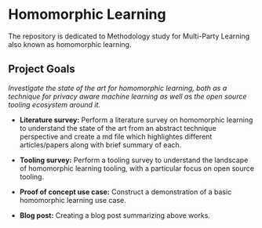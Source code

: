 # Homomorphic Learning

The repository is dedicated to Methodology study for Multi-Party Learning also known as homomorphic learning.

## Project Goals

_Investigate the state of the art for homomorphic learning, both as a technique for privacy aware machine learning as well as the open source tooling ecosystem around it._

- **Literature survey:** Perform a literature survey on homomorphic learning to understand the state of the art from an abstract technique perspective and create a md file which highlightes different articles/papers along with brief summary of each. 

- **Tooling survey:** Perform a tooling survey to understand the landscape of homomorphic learning tooling, with a particular focus on open source tooling.

- **Proof of concept use case:** Construct a demonstration of a basic homomorphic learning use case.

- **Blog post:** Creating a blog post summarizing above works.
